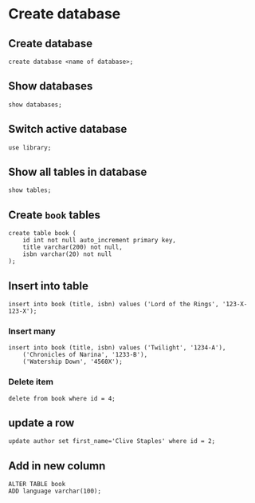 # Create database

## Create database
```
create database <name of database>;
```

## Show databases
```
show databases;
```

## Switch active database
```
use library;
```

## Show all tables in database
```
show tables;
```

## Create `book` tables
```
create table book (
    id int not null auto_increment primary key,
    title varchar(200) not null,
    isbn varchar(20) not null
);
```

## Insert into table
```
insert into book (title, isbn) values ('Lord of the Rings', '123-X-123-X');
```

### Insert many
```
insert into book (title, isbn) values ('Twilight', '1234-A'),
    ('Chronicles of Narina', '1233-B'),
    ('Watership Down', '4560X');
```

### Delete item
```
delete from book where id = 4;
```

## update a row
```
update author set first_name='Clive Staples' where id = 2;
```

## Add in new column
```
ALTER TABLE book
ADD language varchar(100);
```